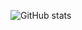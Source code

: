 ![GitHub stats](https://github-readme-stats.vercel.app/api?username=cmalagacode&show_icons=true&theme=tokyonight)

